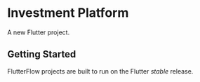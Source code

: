 # Investment Platform

A new Flutter project.

## Getting Started

FlutterFlow projects are built to run on the Flutter _stable_ release.
